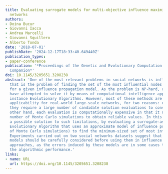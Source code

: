 ```yaml
---
title: Evaluating surrogate models for multi-objective influence maximization in social
  networks
authors:
- Doina Bucur
- Giovanni Iacca
- Andrea Marcelli
- Giovanni Squillero
- Alberto Tonda
date: '2018-07-01'
publishDate: '2024-12-17T18:33:40.649440Z'
publication_types:
- paper-conference
publication: '*Proceedings of the Genetic and Evolutionary Computation Conference
  Companion*'
doi: 10.1145/3205651.3208238
abstract: 'One of the most relevant problems in social networks is influence maximization,
  that is the problem of finding the set of the most influential nodes in a network,
  for a given influence propagation model. As the problem is NP-hard, recent works
  have attempted to solve it by means of computational intelligence approaches, for
  instance Evolutionary Algorithms. However, most of these methods are of limited
  applicability for real-world large-scale networks, for two reasons: on the one hand,
  they require a large number of candidate solution evaluations to converge; on the
  other hand, each evaluation is computationally expensive in that it needs a considerable
  number of Monte Carlo simulations to obtain reliable values. In this work, we consider
  a possible solution to such limitations, by evaluating a surrogate-assisted Multi-Objective
  Evolutionary Algorithm that uses an approximate model of influence propagation (instead
  of Monte Carlo simulations) to find the minimum-sized set of most influential nodes.
  Experiments carried out on two social networks datasets suggest that approximate
  models should be carefully considered before using them in influence maximization
  approaches, as the errors induced by these models are in some cases too big to benefit
  the algorithmic performance.'
links:
- name: URL
  url: https://doi.org/10.1145/3205651.3208238
---
```

